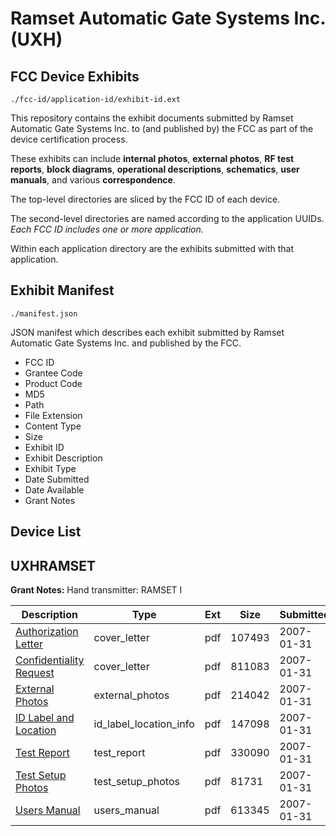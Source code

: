 # Ramset Automatic Gate Systems Inc. (UXH)
## FCC Device Exhibits

```
./fcc-id/application-id/exhibit-id.ext
```

This repository contains the exhibit documents submitted by Ramset Automatic Gate Systems Inc. to (and published by) the FCC as part of the device certification process.

These exhibits can include **internal photos**, **external photos**, **RF test reports**, **block diagrams**, **operational descriptions**, **schematics**, **user manuals**, and various **correspondence**.

The top-level directories are sliced by the FCC ID of each device.

The second-level directories are named according to the application UUIDs. *Each FCC ID includes one or more application.*

Within each application directory are the exhibits submitted with that application. 

## Exhibit Manifest

```
./manifest.json
```

JSON manifest which describes each exhibit submitted by Ramset Automatic Gate Systems Inc. and published by the FCC.

- FCC ID
- Grantee Code
- Product Code
- MD5
- Path
- File Extension
- Content Type
- Size
- Exhibit ID
- Exhibit Description
- Exhibit Type
- Date Submitted
- Date Available
- Grant Notes

## Device List
## UXHRAMSET
**Grant Notes:** Hand transmitter: RAMSET I

| Description | Type | Ext | Size | Submitted | Available |
| ----------- | ---- | --- | ---- | --------- | --------- |
| [Authorization Letter](UXHRAMSET/547feef34ac788ab80ca85050ecb0f50/753236.pdf) | cover_letter | pdf | 107493 | 2007-01-31 | 2007-01-31 |
| [Confidentiality Request](UXHRAMSET/547feef34ac788ab80ca85050ecb0f50/753237.pdf) | cover_letter | pdf | 811083 | 2007-01-31 | 2007-01-31 |
| [External Photos](UXHRAMSET/547feef34ac788ab80ca85050ecb0f50/753239.pdf) | external_photos | pdf | 214042 | 2007-01-31 | 2007-01-31 |
| [ID Label and Location](UXHRAMSET/547feef34ac788ab80ca85050ecb0f50/753240.pdf) | id_label_location_info | pdf | 147098 | 2007-01-31 | 2007-01-31 |
| [Test Report](UXHRAMSET/547feef34ac788ab80ca85050ecb0f50/753244.pdf) | test_report | pdf | 330090 | 2007-01-31 | 2007-01-31 |
| [Test Setup Photos](UXHRAMSET/547feef34ac788ab80ca85050ecb0f50/753245.pdf) | test_setup_photos | pdf | 81731 | 2007-01-31 | 2007-01-31 |
| [Users Manual](UXHRAMSET/547feef34ac788ab80ca85050ecb0f50/753246.pdf) | users_manual | pdf | 613345 | 2007-01-31 | 2007-01-31 |
